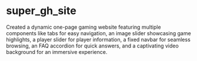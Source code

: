 # super_gh_site
Created a dynamic one-page gaming website featuring multiple components like tabs for easy navigation, an image slider showcasing game highlights, a player slider for player information, a fixed navbar for seamless browsing, an FAQ accordion for quick answers, and a captivating video background for an immersive experience.
